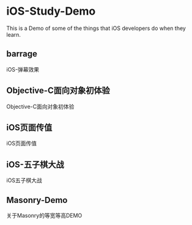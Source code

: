 # iOS-Study-Demo
This is a Demo of some of the things that iOS developers do when they learn.

## barrage

iOS-弹幕效果

## Objective-C面向对象初体验

Objective-C面向对象初体验

## iOS页面传值

iOS页面传值

## iOS-五子棋大战

iOS五子棋大战

## Masonry-Demo

关于Masonry的等宽等高DEMO
